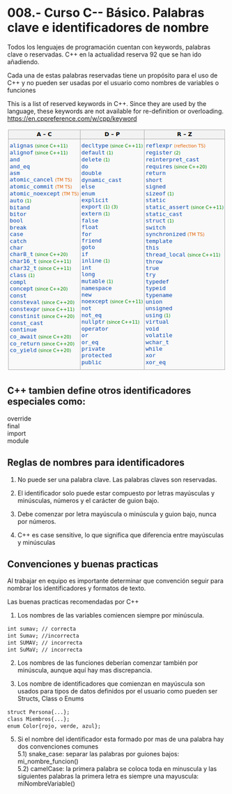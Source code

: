 008.- Curso C-- Básico. Palabras clave e identificadores de nombre
===

Todos los lenguajes de programación cuentan con keywords, palabras clave o reservadas.
C++ en la actualidad reserva 92 que se han ido añadiendo.

Cada una de estas palabras reservadas tiene un propósito para el uso de C++ y
no pueden ser usadas por el usuario como nombres de variables o funciones

This is a list of reserved keywords in C++. Since they are used by the
language, these keywords are not available for re-definition or overloading. 
https://en.cppreference.com/w/cpp/keyword

![image](008/palabras_clave.png)

C++ tambien define otros identificadores especiales como:  
----
override  
final  
import  
module  


Reglas de nombres para identificadores
---

1) No puede ser una palabra clave. Las palabras claves son reservadas.

2) El identificador solo puede estar compuesto por letras mayúsculas y
minúsculas, números y el carácter de guion bajo.

3) Debe comenzar por letra mayúscula o minúscula y guion bajo, nunca por números.

4) C++ es case sensitive, lo que significa que diferencia entre mayúsculas y
minúsculas


Convenciones y buenas practicas
---
Al trabajar en equipo es importante determinar que convención seguir para
nombrar los identificadores y formatos de texto.

Las buenas practicas recomendadas por C++

1) Los nombres de las variables comiencen siempre por minúscula.
```
int sumav; // correcta
int Sumav; //incorrecta
int SUMAV; // incorrecta
int SuMaV; // incorrecta
```

2) Los nombres de las funciones deberían comenzar también por minúscula, aunque
aquí hay mas discrepancia.


3) Los nombre de identificadores que comienzan en mayúscula son usados para
tipos de datos definidos por el usuario como pueden ser Structs, Class o Enums
```
struct Persona{...};
class Miembros{...};
enum Color{rojo, verde, azul};
```

5) Si el nombre del identificador esta formado por mas de una palabra hay dos
convenciones comunes  
    5.1) snake_case: separar las palabras por guiones bajos: mi_nombre_funcion()  
    5.2) camelCase: la primera palabra se coloca toda en minuscula y las
    siguientes palabras la primera letra es siempre una mayuscula:
    miNombreVariable()
